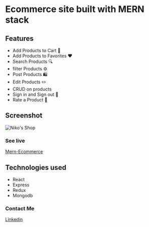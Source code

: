 # Ecommerce site built with MERN stack 

## Features

- Add Products to Cart 🛒
- Add Products to Favorites ❤
- Search Products 🔍
- filter Products ⚙️
- Post Products 🛍️
- Edit Products ✏️
- CRUD on products
- Sign in and Sign out 👤
- Rate a Product 🌟

## Screenshot
![Niko's Shop](https://nikos-portfolio.vercel.app/_next/image?url=%2Fimages%2Fecommerce-mern.png&w=640&q=75)


### See live 
[Mern-Ecommerce](https://ecommerce-mern-1v4w.vercel.app/)

## Technologies used
- React
- Express
- Redux
- Mongodb


### Contact Me
[Linkedin](https://www.linkedin.com/in/nikodimos-jemaneh-a1bb71234/)

